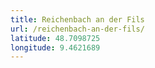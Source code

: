 ```yaml
---
title: Reichenbach an der Fils
url: /reichenbach-an-der-fils/
latitude: 48.7098725
longitude: 9.4621689
---
```

